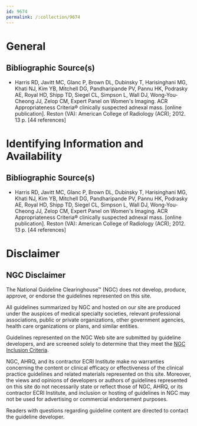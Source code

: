 ```yaml
---
id: 9674
permalink: /:collection/9674
---
```


# General

## Bibliographic Source(s)

- Harris RD, Javitt MC, Glanc P, Brown DL, Dubinsky T, Harisinghani MG, Khati NJ, Kim YB, Mitchell DG, Pandharipande PV, Pannu HK, Podrasky AE, Royal HD, Shipp TD, Siegel CL, Simpson L, Wall DJ, Wong-You-Cheong JJ, Zelop CM, Expert Panel on Women's Imaging. ACR Appropriateness Criteria® clinically suspected adnexal mass. [online publication]. Reston (VA): American College of Radiology (ACR); 2012. 13 p. [44 references]

# Identifying Information and Availability

## Bibliographic Source(s)

- Harris RD, Javitt MC, Glanc P, Brown DL, Dubinsky T, Harisinghani MG, Khati NJ, Kim YB, Mitchell DG, Pandharipande PV, Pannu HK, Podrasky AE, Royal HD, Shipp TD, Siegel CL, Simpson L, Wall DJ, Wong-You-Cheong JJ, Zelop CM, Expert Panel on Women's Imaging. ACR Appropriateness Criteria® clinically suspected adnexal mass. [online publication]. Reston (VA): American College of Radiology (ACR); 2012. 13 p. [44 references]

# Disclaimer

## NGC Disclaimer

The National Guideline Clearinghouse™ (NGC) does not develop, produce, approve, or endorse the guidelines represented on this site.

All guidelines summarized by NGC and hosted on our site are produced under the auspices of medical specialty societies, relevant professional associations, public or private organizations, other government agencies, health care organizations or plans, and similar entities.

Guidelines represented on the NGC Web site are submitted by guideline developers, and are screened solely to determine that they meet the [NGC Inclusion Criteria](/help-and-about/summaries/inclusion-criteria).

NGC, AHRQ, and its contractor ECRI Institute make no warranties concerning the content or clinical efficacy or effectiveness of the clinical practice guidelines and related materials represented on this site. Moreover, the views and opinions of developers or authors of guidelines represented on this site do not necessarily state or reflect those of NGC, AHRQ, or its contractor ECRI Institute, and inclusion or hosting of guidelines in NGC may not be used for advertising or commercial endorsement purposes.

Readers with questions regarding guideline content are directed to contact the guideline developer.

